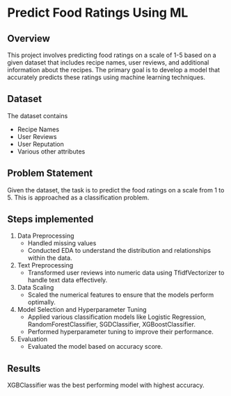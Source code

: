# Predict Food Ratings Using ML

## Overview
This project involves predicting food ratings on a scale of 1-5 based on a given dataset that includes recipe names, user reviews, and additional information about the recipes. The primary goal is to develop a model that accurately predicts these ratings using machine learning techniques.

## Dataset
The dataset contains
- Recipe Names
- User Reviews
- User Reputation
- Various other attributes
  
## Problem Statement
Given the dataset, the task is to predict the food ratings on a scale from 1 to 5. This is approached as a classification problem.

## Steps implemented
1. Data Preprocessing
   - Handled missing values
   - Conducted EDA to understand the distribution and relationships within the data.
2. Text Preprocessing
   - Transformed user reviews into numeric data using TfidfVectorizer to handle text data effectively.
3. Data Scaling
   - Scaled the numerical features to ensure that the models perform optimally.
4. Model Selection and Hyperparameter Tuning
   - Applied various classification models like Logistic Regression, RandomForestClassifier, SGDClassifier, XGBoostClassifier.
   - Performed hyperparameter tuning to improve their performance.
5. Evaluation
   - Evaluated the model based on accuracy score.

## Results
   XGBClassifier was the best performing model with highest accuracy. 
     
